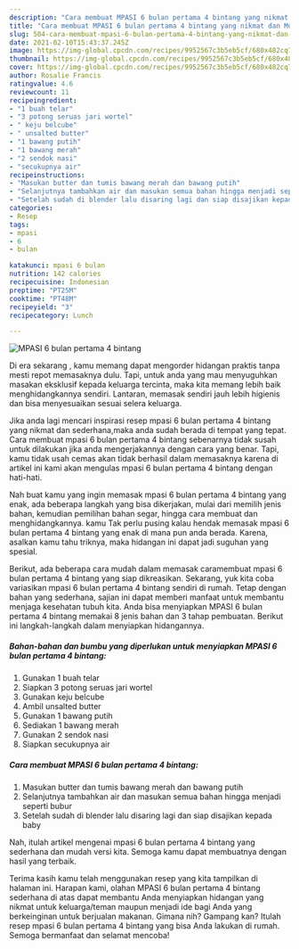 ```yaml
---
description: "Cara membuat MPASI 6 bulan pertama 4 bintang yang nikmat dan Mudah Dibuat"
title: "Cara membuat MPASI 6 bulan pertama 4 bintang yang nikmat dan Mudah Dibuat"
slug: 504-cara-membuat-mpasi-6-bulan-pertama-4-bintang-yang-nikmat-dan-mudah-dibuat
date: 2021-02-10T15:43:37.245Z
image: https://img-global.cpcdn.com/recipes/9952567c3b5eb5cf/680x482cq70/mpasi-6-bulan-pertama-4-bintang-foto-resep-utama.jpg
thumbnail: https://img-global.cpcdn.com/recipes/9952567c3b5eb5cf/680x482cq70/mpasi-6-bulan-pertama-4-bintang-foto-resep-utama.jpg
cover: https://img-global.cpcdn.com/recipes/9952567c3b5eb5cf/680x482cq70/mpasi-6-bulan-pertama-4-bintang-foto-resep-utama.jpg
author: Rosalie Francis
ratingvalue: 4.6
reviewcount: 11
recipeingredient:
- "1 buah telar"
- "3 potong seruas jari wortel"
- " keju belcube"
- " unsalted butter"
- "1 bawang putih"
- "1 bawang merah"
- "2 sendok nasi"
- "secukupnya air"
recipeinstructions:
- "Masukan butter dan tumis bawang merah dan bawang putih"
- "Selanjutnya tambahkan air dan masukan semua bahan hingga menjadi seperti bubur"
- "Setelah sudah di blender lalu disaring lagi dan siap disajikan kepada baby"
categories:
- Resep
tags:
- mpasi
- 6
- bulan

katakunci: mpasi 6 bulan 
nutrition: 142 calories
recipecuisine: Indonesian
preptime: "PT25M"
cooktime: "PT48M"
recipeyield: "3"
recipecategory: Lunch

---
```



![MPASI 6 bulan pertama 4 bintang](https://img-global.cpcdn.com/recipes/9952567c3b5eb5cf/680x482cq70/mpasi-6-bulan-pertama-4-bintang-foto-resep-utama.jpg)

Di era  sekarang , kamu memang dapat mengorder hidangan praktis tanpa mesti repot memasaknya dulu. Tapi, untuk anda yang mau menyuguhkan masakan eksklusif kepada keluarga tercinta, maka kita memang lebih baik menghidangkannya sendiri. Lantaran, memasak sendiri jauh lebih higienis dan bisa menyesuaikan sesuai selera keluarga.

Jika anda lagi mencari inspirasi resep mpasi 6 bulan pertama 4 bintang yang nikmat dan sederhana,maka anda sudah berada di tempat yang tepat. Cara membuat mpasi 6 bulan pertama 4 bintang  sebenarnya tidak susah untuk dilakukan jika anda mengerjakannya dengan cara yang benar. Tapi, kamu tidak usah cemas akan tidak berhasil dalam memasaknya 
karena di artikel ini kami akan mengulas mpasi 6 bulan pertama 4 bintang dengan hati-hati.  



Nah buat kamu yang ingin memasak mpasi 6 bulan pertama 4 bintang yang enak, ada beberapa langkah yang bisa dikerjakan, mulai dari memilih jenis bahan, kemudian pemilihan bahan segar, hingga cara membuat dan menghidangkannya. kamu Tak perlu pusing kalau hendak memasak mpasi 6 bulan pertama 4 bintang yang enak di mana pun anda berada. Karena, asalkan kamu  tahu triknya, maka hidangan ini dapat jadi suguhan yang spesial.

Berikut, ada beberapa cara mudah dalam memasak caramembuat mpasi 6 bulan pertama 4 bintang yang siap dikreasikan. Sekarang, yuk kita coba variasikan mpasi 6 bulan pertama 4 bintang sendiri di rumah. Tetap dengan bahan yang sederhana, sajian ini dapat memberi manfaat untuk membantu menjaga kesehatan tubuh kita. Anda bisa menyiapkan MPASI 6 bulan pertama 4 bintang memakai 8 jenis bahan dan 3 tahap pembuatan. Berikut ini langkah-langkah dalam menyiapkan hidangannya.

<!--inarticleads1-->

##### Bahan-bahan dan bumbu yang diperlukan untuk menyiapkan MPASI 6 bulan pertama 4 bintang:

1. Gunakan 1 buah telar
1. Siapkan 3 potong seruas jari wortel
1. Gunakan  keju belcube
1. Ambil  unsalted butter
1. Gunakan 1 bawang putih
1. Sediakan 1 bawang merah
1. Gunakan 2 sendok nasi
1. Siapkan secukupnya air




<!--inarticleads2-->

##### Cara membuat MPASI 6 bulan pertama 4 bintang:

1. Masukan butter dan tumis bawang merah dan bawang putih
1. Selanjutnya tambahkan air dan masukan semua bahan hingga menjadi seperti bubur
1. Setelah sudah di blender lalu disaring lagi dan siap disajikan kepada baby




Nah, itulah artikel mengenai  mpasi 6 bulan pertama 4 bintang  yang sederhana dan mudah versi kita. Semoga kamu dapat membuatnya dengan hasil yang terbaik. 

Terima kasih kamu telah menggunakan resep yang kita tampilkan di halaman ini. Harapan kami, olahan  MPASI 6 bulan pertama 4 bintang sederhana di atas dapat membantu Anda menyiapkan hidangan yang nikmat untuk keluarga/teman maupun menjadi ide bagi Anda yang berkeinginan untuk berjualan makanan. Gimana nih? Gampang kan? Itulah resep mpasi 6 bulan pertama 4 bintang yang bisa Anda lakukan di rumah. Semoga bermanfaat dan selamat mencoba!

